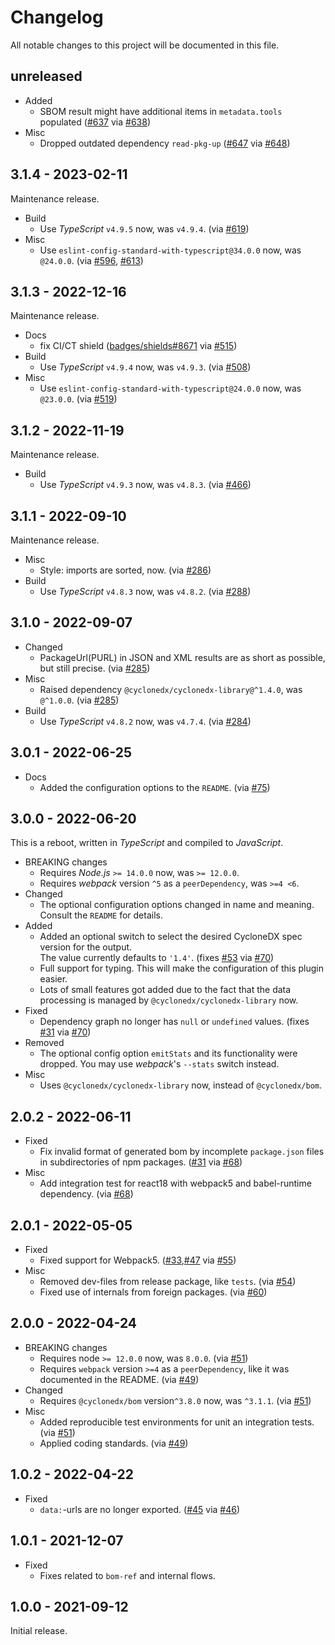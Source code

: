 # Changelog

All notable changes to this project will be documented in this file.

## unreleased

* Added
  * SBOM result might have additional items in `metadata.tools` populated ([#637] via [#638])
* Misc
  * Dropped outdated dependency `read-pkg-up` ([#647] via [#648])

[#637]: https://github.com/CycloneDX/cyclonedx-webpack-plugin/issues/637
[#638]: https://github.com/CycloneDX/cyclonedx-node-npm/pull/638
[#647]: https://github.com/CycloneDX/cyclonedx-webpack-plugin/issues/647
[#648]: https://github.com/CycloneDX/cyclonedx-webpack-plugin/pull/648

## 3.1.4 - 2023-02-11

Maintenance release.

* Build
  * Use _TypeScript_ `v4.9.5` now, was `v4.9.4`. (via [#619])
* Misc
  * Use `eslint-config-standard-with-typescript@34.0.0` now, was `@24.0.0`. (via [#596], [#613])

[#596]: https://github.com/CycloneDX/cyclonedx-webpack-plugin/pull/596
[#613]: https://github.com/CycloneDX/cyclonedx-webpack-plugin/pull/613
[#619]: https://github.com/CycloneDX/cyclonedx-webpack-plugin/pull/619

## 3.1.3 - 2022-12-16

Maintenance release.

* Docs
  * fix CI/CT shield ([badges/shields#8671] via [#515])
* Build
  * Use _TypeScript_ `v4.9.4` now, was `v4.9.3`. (via [#508])
* Misc
  * Use `eslint-config-standard-with-typescript@24.0.0` now, was `@23.0.0`. (via [#519])

[badges/shields#8671]: https://github.com/badges/shields/issues/8671
[#508]: https://github.com/CycloneDX/cyclonedx-webpack-plugin/pull/508
[#515]: https://github.com/CycloneDX/cyclonedx-webpack-plugin/pull/515
[#519]: https://github.com/CycloneDX/cyclonedx-webpack-plugin/pull/519

## 3.1.2 - 2022-11-19

Maintenance release.

* Build
  * Use _TypeScript_ `v4.9.3` now, was `v4.8.3`. (via [#466])

[#466]: https://github.com/CycloneDX/cyclonedx-webpack-plugin/pull/466

## 3.1.1 - 2022-09-10

Maintenance release.

* Misc
  * Style: imports are sorted, now. (via [#286])
* Build
  * Use _TypeScript_ `v4.8.3` now, was `v4.8.2`. (via [#288])

[#286]: https://github.com/CycloneDX/cyclonedx-webpack-plugin/pull/286
[#288]: https://github.com/CycloneDX/cyclonedx-webpack-plugin/pull/288

## 3.1.0 - 2022-09-07

* Changed
  * PackageUrl(PURL) in JSON and XML results are as short as possible, but still precise. (via [#285])
* Misc
  * Raised dependency `@cyclonedx/cyclonedx-library@^1.4.0`, was `@^1.0.0`. (via [#285])
* Build
  * Use _TypeScript_ `v4.8.2` now, was `v4.7.4`. (via [#284])

[#284]: https://github.com/CycloneDX/cyclonedx-webpack-plugin/pull/284
[#285]: https://github.com/CycloneDX/cyclonedx-webpack-plugin/pull/285

## 3.0.1 - 2022-06-25

* Docs
  * Added the configuration options to the `README`. (via [#75])

[#75]: https://github.com/CycloneDX/cyclonedx-webpack-plugin/pull/75

## 3.0.0 - 2022-06-20

This is a reboot, written in _TypeScript_ and compiled to _JavaScript_.

* BREAKING changes
  * Requires _Node.js_ `>= 14.0.0` now, was `>= 12.0.0`.
  * Requires _webpack_ version `^5` as a `peerDependency`, was `>=4 <6`.
* Changed
  * The optional configuration options changed in name and meaning. Consult the `README` for details.
* Added
  * Added an optional switch to select the desired CycloneDX spec version for the output.  
    The value currently defaults to `'1.4'`. (fixes [#53] via [#70])
  * Full support for typing. This will make the configuration of this plugin easier.
  * Lots of small features got added due to the fact that the data processing is managed by  `@cyclonedx/cyclonedx-library` now.
* Fixed
  * Dependency graph no longer has `null` or `undefined` values. (fixes [#31] via [#70])
* Removed
  * The optional config option `emitStats` and its functionality were dropped.
    You may use _webpack_'s `--stats` switch instead.
* Misc
  * Uses `@cyclonedx/cyclonedx-library` now, instead of `@cyclonedx/bom`.

[#31]: https://github.com/CycloneDX/cyclonedx-webpack-plugin/issues/31
[#53]: https://github.com/CycloneDX/cyclonedx-webpack-plugin/issues/53
[#70]: https://github.com/CycloneDX/cyclonedx-webpack-plugin/pull/70

## 2.0.2 - 2022-06-11

* Fixed
  * Fix invalid format of generated bom by incomplete `package.json` files in subdirectories of npm packages. ([#31] via [#68])
* Misc
  * Add integration test for react18 with webpack5 and babel-runtime dependency. (via [#68])

[#31]: https://github.com/CycloneDX/cyclonedx-webpack-plugin/issues/31
[#68]: https://github.com/CycloneDX/cyclonedx-webpack-plugin/pull/68

## 2.0.1 - 2022-05-05

* Fixed
  * Fixed support for Webpack5. ([#33],[#47] via [#55])
* Misc
  * Removed dev-files from release package, like `tests`. (via [#54])
  * Fixed use of internals from foreign packages. (via [#60])

[#54]: https://github.com/CycloneDX/cyclonedx-webpack-plugin/pull/54
[#60]: https://github.com/CycloneDX/cyclonedx-webpack-plugin/pull/60
[#33]: https://github.com/CycloneDX/cyclonedx-webpack-plugin/issues/33
[#47]: https://github.com/CycloneDX/cyclonedx-webpack-plugin/issues/47
[#55]: https://github.com/CycloneDX/cyclonedx-webpack-plugin/pull/55 

## 2.0.0 - 2022-04-24

* BREAKING changes
  * Requires node `>= 12.0.0` now, was `8.0.0`. (via [#51])
  * Requires `webpack` version `>=4` as a `peerDependency`, like it was documented in the README. (via [#49])
* Changed
  * Requires `@cyclonedx/bom` version`^3.8.0` now, was `^3.1.1`. (via [#51])
* Misc
  * Added reproducible test environments for unit an integration tests. (via [#51]) 
  * Applied coding standards. (via [#49])

[#51]: https://github.com/CycloneDX/cyclonedx-webpack-plugin/pull/51
[#49]: https://github.com/CycloneDX/cyclonedx-webpack-plugin/pull/49

## 1.0.2 - 2022-04-22

* Fixed
  * `data:`-urls are no longer exported. ([#45] via [#46])

[#45]: https://github.com/CycloneDX/cyclonedx-webpack-plugin/issues/45
[#46]: https://github.com/CycloneDX/cyclonedx-webpack-plugin/pull/46

## 1.0.1 - 2021-12-07

* Fixed
  * Fixes related to `bom-ref` and internal flows.

## 1.0.0 - 2021-09-12

Initial release.
